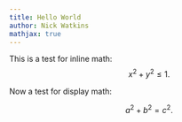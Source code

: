 ```yaml
---
title: Hello World
author: Nick Watkins
mathjax: true
---
```


This is a test for inline math: $$x^2 + y^2 \leq 1.$$

Now a test for display math:

$$ a^2 + b^2 = c^2.$$

